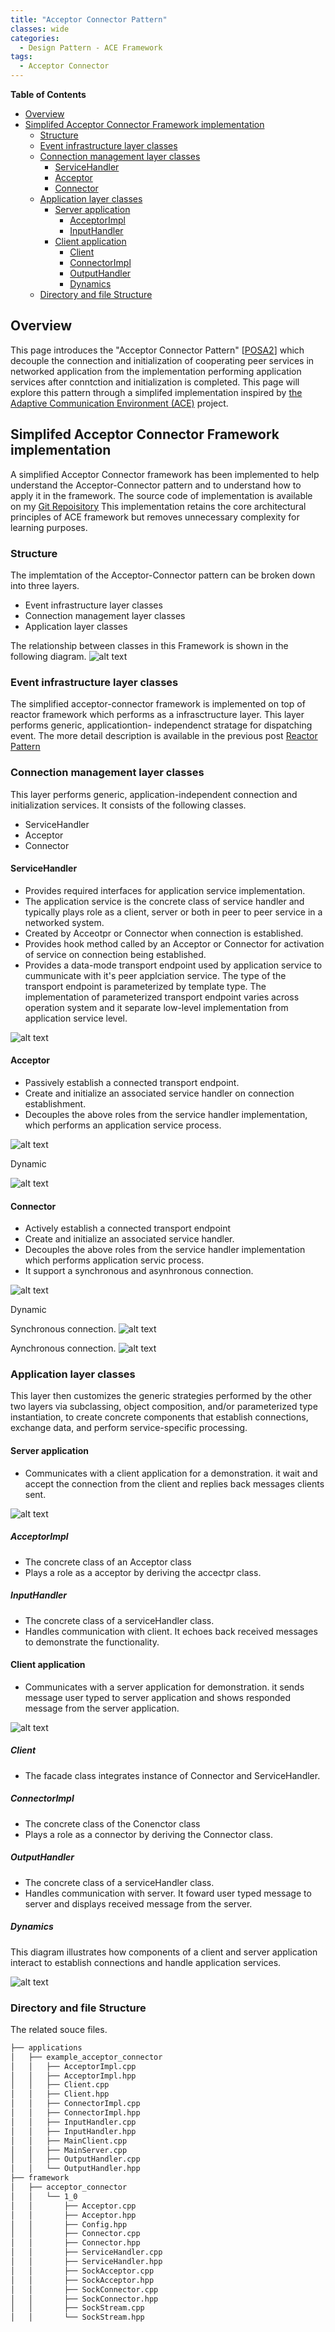 ```yaml
---
title: "Acceptor Connector Pattern"
classes: wide
categories:
  - Design Pattern - ACE Framework
tags:
  - Acceptor Connector
---
```


**Table of Contents**
- [Overview](#overview)
- [Simplifed Acceptor Connector Framework implementation](#simplifed-acceptor-connector-framework-implementation)
  - [Structure](#structure)
  - [Event infrastructure layer classes](#event-infrastructure-layer-classes)
  - [Connection management layer classes](#connection-management-layer-classes)
    - [ServiceHandler](#servicehandler)
    - [Acceptor](#acceptor)
    - [Connector](#connector)
  - [Application layer classes](#application-layer-classes)
    - [Server application](#server-application)
      - [AcceptorImpl](#acceptorimpl)
      - [InputHandler](#inputhandler)
    - [Client application](#client-application)
      - [Client](#client)
      - [ConnectorImpl](#connectorimpl)
      - [OutputHandler](#outputhandler)
      - [Dynamics](#dynamics)
  - [Directory and file Structure](#directory-and-file-structure)


## Overview
This page introduces the "Acceptor Connector Pattern" [[POSA2](/references/post-references)]  which decouple the connection and initialization of cooperating peer services in networked application from the implementation performing application services after conntction and initialization is completed. This page will explore this pattern through a simplifed implementation inspired by [the Adaptive Communication Environment (ACE)](https://www.dre.vanderbilt.edu/~schmidt/ACE.html) project.

## Simplifed Acceptor Connector Framework implementation

A simplified Acceptor Connector framework has been implemented to help understand the Acceptor-Connector pattern and to understand how to apply it in the framework. The source code of implementation is available on my [Git Repoisitory](https://github.com/yjung93/study_reactor_1_0)  This implementation retains the core architectural principles of ACE framework but removes unnecessary complexity for learning purposes.  


### Structure
The implemtation of the Acceptor-Connector pattern can be broken down into three layers.
+ Event infrastructure layer classes
+ Connection management layer classes
+ Application layer classes
  
The relationship between classes in this Framework is shown in the following diagram.
![alt text](/assets/images/acceptor_connector_class_diagram_v_1_1.png)

### Event infrastructure layer classes
The simplified acceptor-connector framework is implemented on top of reactor framework which performs as a infrasctructure layer. This layer performs generic, applicationtion- independenct stratage for dispatching event. The more detail description is available in the previous post [Reactor Pattern](/design%20pattern%20-%20ace%20framework/post-reactor/)

### Connection management layer classes
This layer performs generic, application-independent connection and initialization services.
It consists of the following classes.
+ ServiceHandler
+ Acceptor
+ Connector

#### ServiceHandler

+ Provides required interfaces for application service implementation.
+ The application service is the concrete class of service handler and typically plays role as a client, server or both in peer to peer service in a networked system.
+ Created by Acceotpr or Connector when connection is established.
+ Provides hook method called by an Acceptor or Connector for activation of service on connection being established.
+ Provides a data-mode transport endpoint used by application service to cummunicate with it's peer applciation service. The type of the transport endpoint is parameterized by template type. The implementation of parameterized transport endpoint varies across operation system and it separate low-level implementation from application service level. 

![alt text](/assets/images/service_handler_class_diagram.png)

#### Acceptor
+ Passively establish a connected transport endpoint.
+ Create and initialize an associated service handler on connection establishment.
+ Decouples the above roles from the service handler implementation, which performs an application service process.

![alt text](/assets/images/acceptor_class_diagram.png)

Dynamic

![alt text](/assets/images/acceptor_connection_acceptance_equence.png)

#### Connector
+ Actively establish a connected transport endpoint
+ Create and initialize an associated service handler.
+ Decouples the above roles from the service handler implementation which performs application servic process.
+ It support a synchronous and asynhronous connection.

![alt text](/assets/images/connector_class_diagram.png)

Dynamic

Synchronous connection.
![alt text](/assets/images/connector_synchronous_Sequence.png)

Aynchronous connection.
![alt text](/assets/images/connector_asynchronous_Sequence.png)

### Application layer classes
This layer then customizes the generic strategies performed by the other two layers via subclassing, object composition, and/or parameterized type instantiation, to create concrete components that establish connections, exchange data, and perform service-specific processing. 

#### Server application
- Communicates with a client application for a demonstration. it wait and accept the connection from the client and replies back messages clients sent.

![alt text](/assets/images/example_acceptor_connector_server_diagram.png)

##### AcceptorImpl
- The concrete class of an Acceptor class
- Plays a role as a acceptor by deriving the accectpr class.

##### InputHandler
- The concrete class of a serviceHandler class.
- Handles communication with client. It echoes back received messages to demonstrate the functionality.
 

#### Client application
- Communicates with a server application for demonstration. it sends message user typed to server application and shows responded message from the server application.


![alt text](/assets/images/example_acceptor_connector_client_diagram.png)

##### Client
- The facade class integrates instance of Connector and ServiceHandler.

##### ConnectorImpl
- The concrete class of the Conenctor class
- Plays a role as a connector by deriving the Connector class.

##### OutputHandler
- The concrete class of a serviceHandler class.
- Handles communication with server. It foward user typed message to server and displays received message from the server.


##### Dynamics
This diagram illustrates how components of a client and server application interact to establish connections and handle application services.

![alt text](/assets/images/example_acceptor_connector_Sequence.png)

### Directory and file Structure
The related souce files.

```bash
├── applications
│   ├── example_acceptor_connector
│   │   ├── AcceptorImpl.cpp
│   │   ├── AcceptorImpl.hpp
│   │   ├── Client.cpp
│   │   ├── Client.hpp
│   │   ├── ConnectorImpl.cpp
│   │   ├── ConnectorImpl.hpp
│   │   ├── InputHandler.cpp
│   │   ├── InputHandler.hpp
│   │   ├── MainClient.cpp
│   │   ├── MainServer.cpp
│   │   ├── OutputHandler.cpp
│   │   └── OutputHandler.hpp
├── framework
│   ├── acceptor_connector
│   │   └── 1_0
│   │       ├── Acceptor.cpp
│   │       ├── Acceptor.hpp
│   │       ├── Config.hpp
│   │       ├── Connector.cpp
│   │       ├── Connector.hpp
│   │       ├── ServiceHandler.cpp
│   │       ├── ServiceHandler.hpp
│   │       ├── SockAcceptor.cpp
│   │       ├── SockAcceptor.hpp
│   │       ├── SockConnector.cpp
│   │       ├── SockConnector.hpp
│   │       ├── SockStream.cpp
│   │       └── SockStream.hpp

```